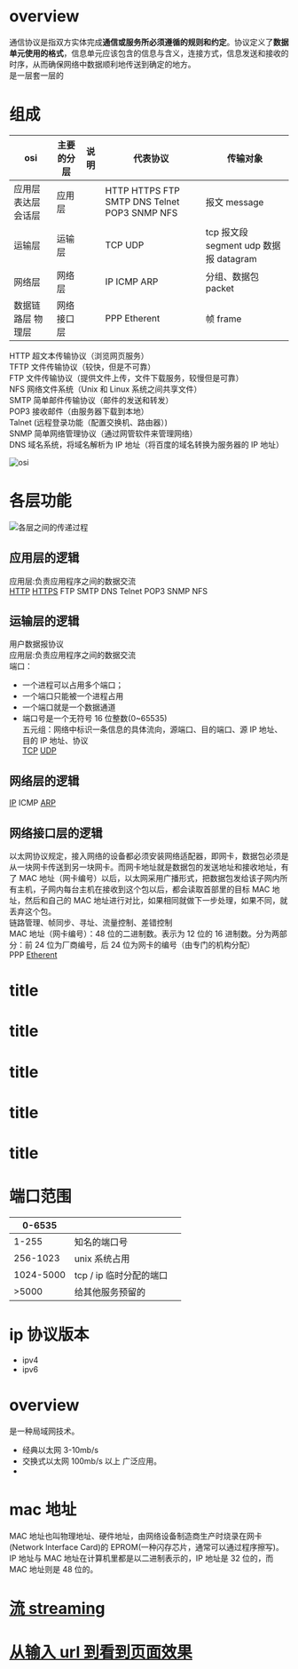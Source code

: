 # overview

通信协议是指双方实体完成**通信或服务所必须遵循的规则和约定**。协议定义了**数据单元使用的格式**，信息单元应该包含的信息与含义，连接方式，信息发送和接收的时序，从而确保网络中数据顺利地传送到确定的地方。  
是一层套一层的

# 组成

| osi                  | 主要的分层 | 说明 | 代表协议                                     | 传输对象                               |
| -------------------- | ---------- | ---- | -------------------------------------------- | -------------------------------------- |
| 应用层 表达层 会话层 | 应用层     |      | HTTP HTTPS FTP SMTP DNS Telnet POP3 SNMP NFS | 报文 message                           |
| 运输层               | 运输层     |      | TCP UDP                                      | tcp 报文段 segment udp 数据报 datagram |
| 网络层               | 网络层     |      | IP ICMP ARP                                  | 分组、数据包 packet                    |
| 数据链路层 物理层    | 网络接口层 |      | PPP Etherent                                 | 帧 frame                               |

HTTP 超文本传输协议（浏览网页服务）  
TFTP 文件传输协议（较快，但是不可靠）  
FTP 文件传输协议（提供文件上传，文件下载服务，较慢但是可靠）  
NFS 网络文件系统（Unix 和 Linux 系统之间共享文件）  
SMTP 简单邮件传输协议（邮件的发送和转发）  
POP3 接收邮件（由服务器下载到本地）  
Talnet (远程登录功能（配置交换机、路由器）)  
SNMP 简单网络管理协议（通过网管软件来管理网络）  
DNS 域名系统，将域名解析为 IP 地址（将百度的域名转换为服务器的 IP 地址）

![osi](https://cf-assets.www.cloudflare.com/slt3lc6tev37/3L6e3OwCgSWOxp79AJUzXs/bcc453b68a03ae5a83bda4e5453984d1/osi-model-7-layers_zhCN.svg)

# 各层功能

![各层之间的传递过程](http://lixiaodan.org/communication-protocol/transferProcess.png)

## 应用层的逻辑

应用层:负责应用程序之间的数据交流  
[HTTP](/communication-protocol/http.html) [HTTPS](/communication-protocol/https.html) FTP SMTP DNS Telnet POP3 SNMP NFS

## 运输层的逻辑

用户数据报协议  
应用层:负责应用程序之间的数据交流  
端口：

- 一个进程可以占用多个端口；
- 一个端口只能被一个进程占用
- 一个端口就是一个数据通道
- 端口号是一个无符号 16 位整数(0~65535)  
  五元组：网络中标识一条信息的具体流向，源端口、目的端口、源 IP 地址、目的 IP 地址、协议  
  [TCP](/communication-protocol/tcp.html) [UDP](/communication-protocol/udp.html)

## 网络层的逻辑

[IP](/communication-protocol/ip.html) ICMP [ARP](/communication-protocol/arp.html)

## 网络接口层的逻辑

以太网协议规定，接入网络的设备都必须安装网络适配器，即网卡，数据包必须是从一块网卡传送到另一块网卡。而网卡地址就是数据包的发送地址和接收地址，有了 MAC 地址（网卡编号）以后，以太网采用广播形式，把数据包发给该子网内所有主机，子网内每台主机在接收到这个包以后，都会读取首部里的目标 MAC 地址，然后和自己的 MAC 地址进行对比，如果相同就做下一步处理，如果不同，就丢弃这个包。  
链路管理、帧同步、寻址、流量控制、差错控制  
MAC 地址（网卡编号）：48 位的二进制数。表示为 12 位的 16 进制数。分为两部分：前 24 位为厂商编号，后 24 位为网卡的编号（由专门的机构分配）  
PPP [Etherent](/communication-protocol/etherent.md)

# title

# title

# title

# title

# title

# 端口范围

| 0-6535    |                         |     |
| --------- | ----------------------- | --- |
| 1-255     | 知名的端口号            |     |
| 256-1023  | unix 系统占用           |     |
| 1024-5000 | tcp / ip 临时分配的端口 |     |
| >5000     | 给其他服务预留的        |     |

# ip 协议版本

- ipv4
- ipv6

# overview

是一种局域网技术。

- 经典以太网 3-10mb/s
- 交换式以太网 100mb/s 以上 广泛应用。
-

# mac 地址

MAC 地址也叫物理地址、硬件地址，由网络设备制造商生产时烧录在网卡(Network lnterface Card)的 EPROM(一种闪存芯片，通常可以通过程序擦写)。IP 地址与 MAC 地址在计算机里都是以二进制表示的，IP 地址是 32 位的，而 MAC 地址则是 48 位的。

# [流 streaming](/communication-protocol/streaming.md)

# [从输入 url 到看到页面效果](/communication-protocol/urlRenderer.html)
